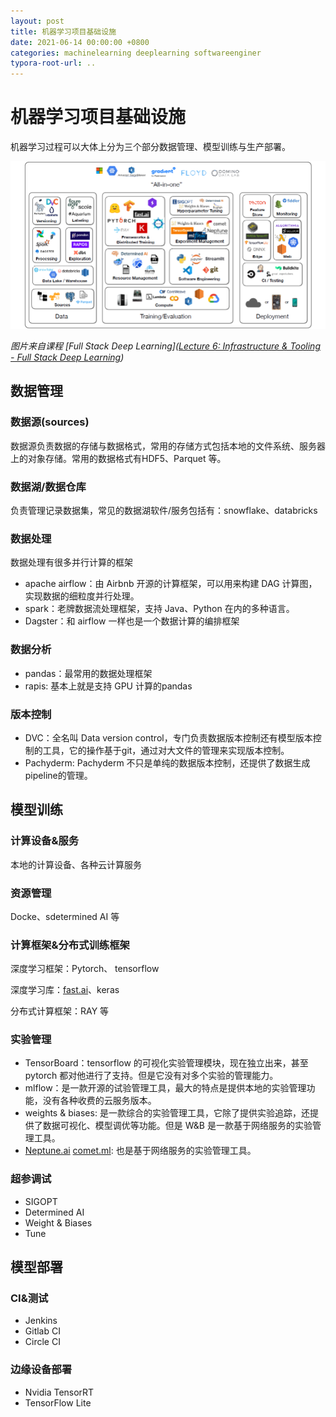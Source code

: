 ```yaml
---
layout: post
title: 机器学习项目基础设施
date: 2021-06-14 00:00:00 +0800
categories: machinelearning deeplearning softwareenginer
typora-root-url: ..
---
```

# 机器学习项目基础设施

机器学习过程可以大体上分为三个部分数据管理、模型训练与生产部署。

![ml_infrastructure](/assets/ml_infrastructure.png)

*图片来自课程 [Full Stack Deep Learning]([Lecture 6: Infrastructure & Tooling - Full Stack Deep Learning](https://fullstackdeeplearning.com/spring2021/lecture-6/))*

## 数据管理

### 数据源(sources)

数据源负责数据的存储与数据格式，常用的存储方式包括本地的文件系统、服务器上的对象存储。常用的数据格式有HDF5、Parquet 等。

### 数据湖/数据仓库

负责管理记录数据集，常见的数据湖软件/服务包括有：snowflake、databricks

### 数据处理

数据处理有很多并行计算的框架

- apache airflow：由 Airbnb 开源的计算框架，可以用来构建 DAG 计算图，实现数据的细粒度并行处理。
- spark：老牌数据流处理框架，支持 Java、Python 在内的多种语言。
- Dagster：和 airflow 一样也是一个数据计算的编排框架

### 数据分析

- pandas：最常用的数据处理框架
- rapis: 基本上就是支持 GPU 计算的pandas

### 版本控制

- DVC：全名叫 Data version control，专门负责数据版本控制还有模型版本控制的工具，它的操作基于git，通过对大文件的管理来实现版本控制。
- Pachyderm:  Pachyderm 不只是单纯的数据版本控制，还提供了数据生成pipeline的管理。

## 模型训练

### 计算设备&服务

本地的计算设备、各种云计算服务

### 资源管理

Docke、sdetermined AI 等

### 计算框架&分布式训练框架

深度学习框架：Pytorch、 tensorflow

深度学习库：[fast.ai](http://fast.ai)、keras

分布式计算框架：RAY 等

### 实验管理

- TensorBoard：tensorflow 的可视化实验管理模块，现在独立出来，甚至 pytorch 都对他进行了支持。但是它没有对多个实验的管理能力。
- mlflow：是一款开源的试验管理工具，最大的特点是提供本地的实验管理功能，没有各种收费的云服务版本。
- weights & biases: 是一款综合的实验管理工具，它除了提供实验追踪，还提供了数据可视化、模型调优等功能。但是 W&B 是一款基于网络服务的实验管理工具。
- [Neptune.ai](http://Neptune.ai) [comet.ml](http://comet.ml):  也是基于网络服务的实验管理工具。

### 超参调试

- SIGOPT
- Determined AI
- Weight & Biases
- Tune

## 模型部署

### CI&测试

- Jenkins
- Gitlab CI
- Circle CI

### 边缘设备部署

- Nvidia TensorRT
- TensorFlow Lite
